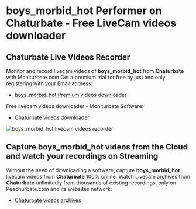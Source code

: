 # boys_morbid_hot Performer on Chaturbate - Free LiveCam videos downloader

## Chaturbate Live Videos Recorder

Monitor and record livecam videos of **boys_morbid_hot** from **Chaturbate** with Moniturbate.com
Get a premium trial for free by just and only registering with your Email address:
* [boys_morbid_hot Premium videos downloader](https://moniturbate.com/request-demo-licence-key.html)

Free livecam videos downloader - Moniturbate Software:
* [Chaturbate videos downloader](https://moniturbate.com/moniturbate-download-software.html)

![boys_morbid_hot livecam videos recorder](https://peachurnet.com/templates/moniturbate-software.png)


## Capture boys_morbid_hot videos from the Cloud and watch your recordings on Streaming

Without the need of downloading a software, capture **boys_morbid_hot** livecam videos from **Chaturbate** 100% online.
Watch Livecam archives from **Chaturbate** unlimitedly from thousands of existing recordings, only on Peachurbate.com and its websites network:
* [Chaturbate videos archives](https://peachurnet.com/)